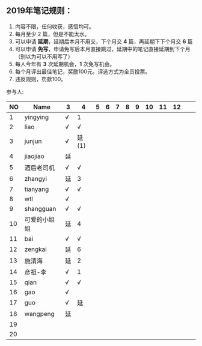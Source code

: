 ## 2019年笔记规则：

1. 内容不限，任何收获，感悟均可。
2. 每月至少 2 篇，但是不能太水。
3. 可以申请 **延期**，延期后本月不用交，下个月交 **4** 篇，再延期下下个月交 **6** 篇
4. 可以申请 **免写**，申请免写后本月直接跳过，延期中的笔记直接延期到下个月（别以为可以不用写了）
5. 每人今年有 **3** 次延期机会，**1** 次免写机会。
6. 每个月评出最佳笔记，奖励100元。评选方式为全员投票。
7. 违反规则，罚款100。

参与人:

|NO| Name |  3 |4| 5|6|7|8|9|10|11|12| | |
|----| ---- | ---- | ---- | ---- | ---- | ---- | ---- | ---- | ---- | ---- | ---- | ---- | ---- |
|1|yingying|  √  |   1   | | | | | | | | | ||
|2|liao|  √   |   √   | | | | | | | | | ||
|3|junjun|  √    |   延(1)   | | | | | | | | | ||
|4|jiaojiao|   延  |      | | | | | | | | | ||
|5|酒后老司机|  √   |  √    | | | | | | | | | ||
|6|zhangyi|  延   |  3   | | | | | | | | | ||
|7|tianyang|  √   |  √   | | | | | | | | | ||
|8|wtl|  √   |      | | | | | | | | | ||
|9|shangguan|   √  |   √   | | | | | | | | | ||
|10|可爱的小姐姐|   延  |  4   | | | | | | | | | ||
|11|bai|   √   |   √   | | | | | | | | | ||
|12|zengkai|   延   |  6   | | | | | | | | | ||
|13|施清海|   延  |   2  | | | | | | | | | ||
|14|彦祖-李|  √   |  1    | | | | | | | | | ||
|15|qian|   √  |   √   | | | | | | | | | ||
|16|gao|   √  |      | | | | | | | | | ||
|17|guo|  √   |   延  | | | | | | | | | ||
|18|wangpeng|  延  |      | | | | | | | | | ||
|19|      |      |      | | | | | | | | | ||
|20|      |      |      | | | | | | | | | ||


